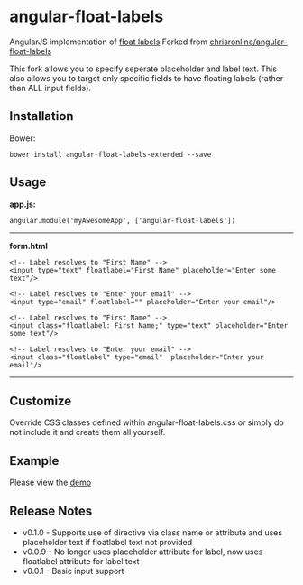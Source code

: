 angular-float-labels
=====================

AngularJS implementation of [float labels](http://bradfrostweb.com/blog/post/float-label-pattern/)
Forked from [chrisronline/angular-float-labels](https://github.com/chrisronline/angular-float-labels)

This fork allows you to specify seperate placeholder and label text. This also allows you to target only specific fields to have floating labels (rather than ALL input fields).


Installation
---------
Bower:

    bower install angular-float-labels-extended --save


Usage
---------
**app.js:**

    angular.module('myAwesomeApp', ['angular-float-labels'])
***
**form.html**

    <!-- Label resolves to "First Name" -->
    <input type="text" floatlabel="First Name" placeholder="Enter some text"/>

    <!-- Label resolves to "Enter your email" -->
    <input type="email" floatlabel="" placeholder="Enter your email"/>

    <!-- Label resolves to "First Name" -->
    <input class="floatlabel: First Name;" type="text" placeholder="Enter some text"/>

    <!-- Label resolves to "Enter your email" -->
    <input class="floatlabel" type="email"  placeholder="Enter your email"/>
***

Customize
-------

Override CSS classes defined within angular-float-labels.css or simply do not include it and create them all yourself.


Example
---------
Please view the [demo](http://www.chrisronline.com/angular-float-labels/index.html)


Release Notes
---------
- v0.1.0 - Supports use of directive via class name or attribute and uses placeholder text if floatlabel text not provided
- v0.0.9 - No longer uses placeholder attribute for label, now uses floatlabel attribute for label text
- v0.0.1 - Basic input support
